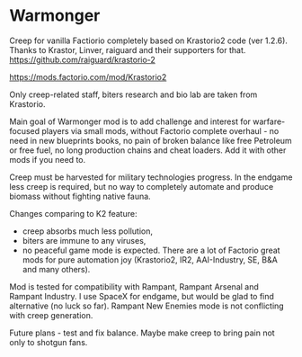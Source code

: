 # Warmonger
Creep for vanilla Factiorio completely based on Krastorio2 code (ver 1.2.6). Thanks to Krastor, Linver, raiguard and their supporters for that.
https://github.com/raiguard/krastorio-2

https://mods.factorio.com/mod/Krastorio2

Only creep-related staff, biters research and bio lab are taken from Krastorio.

Main goal of Warmonger mod is to add challenge and interest for warfare-focused players via small mods, without Factorio complete overhaul - no need in new blueprints books, no pain of broken balance like free Petroleum or free fuel, no long production chains and cheat loaders. Add it with other mods if you need to.

Creep must be harvested for military technologies progress. In the endgame less creep is required, but no way to completely automate and produce biomass without fighting  native fauna.

Changes comparing to K2 feature:
- creep absorbs much less pollution,
- biters are immune to any viruses,
- no peaceful game mode is expected. There are a lot of Factorio great mods for pure automation joy (Krastorio2, IR2, AAI-Industry, SE, B&A and many others).

Mod is tested for compatibility with Rampant, Rampant Arsenal and Rampant Industry. I use SpaceX for endgame, but would be glad to find alternative (no luck so far).
Rampant New Enemies mode is not conflicting with creep generation.

Future plans - test and fix balance. Maybe make creep to bring pain not only to shotgun fans.
